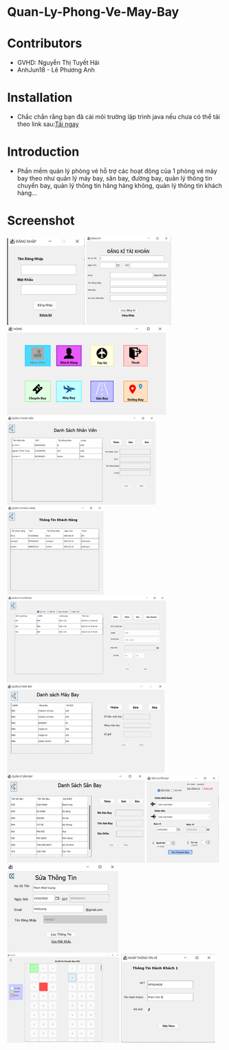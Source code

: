 # Quan-Ly-Phong-Ve-May-Bay

# Contributors
- GVHD: Nguyễn Thị Tuyết Hải
- AnhJun18 - Lê Phương Anh

# Installation
- Chắc chắn rằng bạn đã cài môi trường lập trình java
nếu chưa có thể tải theo link sau:[Tải ngay](https://docs.aws.amazon.com/corretto/latest/corretto-11-ug/downloads-list.html)
# Introduction
- Phần mềm quản lý phòng vé hỗ trợ các hoạt động của 1 phòng vé máy bay
  theo như quản lý máy bay, sân bay, đường bay, quản lý thông tin chuyến bay, quản
  lý thông tin hãng hàng không, quản lý thông tin khách hàng...
# Screenshot
![](QLPV/src/images/SC_DN.png)
![](QLPV/src/images/SC_DKI.png)
![](QLPV/src/images/SC_MHNV.png)
![](QLPV/src/images/QL_NV.png)
![](QLPV/src/images/QL_KH.png)
![](QLPV/src/images/QL_CB.png)
![](QLPV/src/images/QL_MB.png)
![](QLPV/src/images/QL_SB.png)
![](QLPV/src/images/TIM_CB.png)
![](QLPV/src/images/SUA_TT.png)
![](QLPV/src/images/CHON_GHE.png)
![](QLPV/src/images/NHAP_TT.png)
